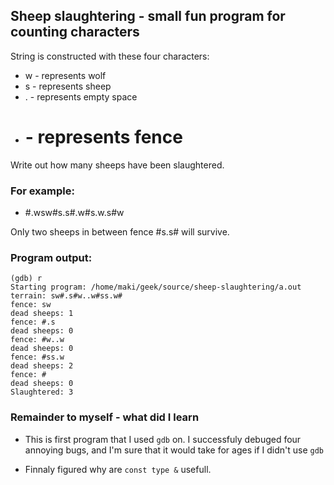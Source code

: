 ## Sheep slaughtering - small fun program for counting characters

String is constructed with these four characters:
* w - represents wolf 
* s - represents sheep
* . - represents empty space
* # - represents fence

Write out how many sheeps have been slaughtered.

### For example:

* #.wsw#s.s#.w#s.w.s#w

Only two sheeps in between fence #s.s# will survive.


### Program output:

    (gdb) r
    Starting program: /home/maki/geek/source/sheep-slaughtering/a.out 
    terrain: sw#.s#w..w#ss.w#
    fence: sw
    dead sheeps: 1
    fence: #.s
    dead sheeps: 0
    fence: #w..w
    dead sheeps: 0
    fence: #ss.w
    dead sheeps: 2
    fence: #
    dead sheeps: 0
    Slaughtered: 3

### Remainder to myself - what did I learn

* This is first program that I used ```gdb``` on. I successfuly debuged four
annoying bugs, and I'm sure that it would take for ages if I didn't use 
```gdb```

* Finnaly figured why are ```const type &``` usefull.
